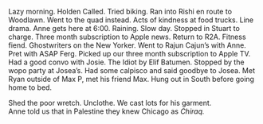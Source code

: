 Lazy morning. Holden Called. Tried biking. Ran into Rishi en route to Woodlawn. Went to the quad instead. Acts of kindness at food trucks. Line drama. Anne gets here at 6:00. Raining. Slow day. Stopped in Stuart to charge. Three month subscription to Apple news. Return to R2A. Fitness fiend. Ghostwriters on the New Yorker. Went to Rajun Cajun’s with Anne. Pret with ASAP Ferg. Picked up our three month subscription to Apple TV. Had a good convo with Josie. The Idiot by Elif Batumen. Stopped by the wopo party at Josea’s. Had some calpisco and said goodbye to Josea. Met Ryan outside of Max P, met his friend Max. Hung out in South before going home to bed. 

Shed the poor wretch. Unclothe. We cast lots for his garment.   
Anne told us that in Palestine they knew Chicago as *Chiraq.*
